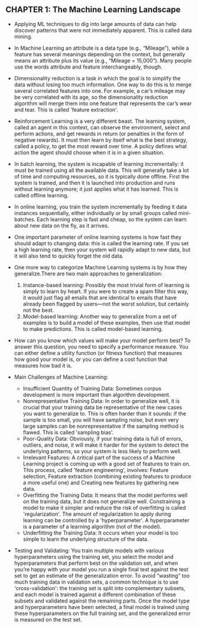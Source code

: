 ## CHAPTER 1: The Machine Learning Landscape

- Applying ML techniques to dig into large amounts of data can help discover patterns that were not immediately apparent. This is called data mining. 
- In Machine Learning an attribute is a data type (e.g., “Mileage”), while a feature has several meanings depending on the context, but generally means an attribute plus its value (e.g., “Mileage = 15,000”). Many people use the words attribute and feature interchangeably, though.
- Dimensionality reduction is a task in which the goal is to simplify the data without losing too much information. One way to do this is to merge several correlated features into one. For example, a car’s mileage may be very correlated with its age, so the dimensionality reduction algorithm will merge them into one feature that represents the car’s wear and tear. This is called 'feature extraction'.
- Reinforcement Learning is a very different beast. The learning system, called an agent in this context, can observe the environment, select and perform actions, and get rewards in return (or penalties in the form of negative rewards). It must then learn by itself what is the best strategy, called a policy, to get the most reward over time. A policy defines what action the agent should choose when it is in a given situation.
- In batch learning, the system is incapable of learning incrementally: it must be trained using all the available data. This will generally take a lot of time and computing resources, so it is typically done offline. First the system is trained, and then it is launched into production and runs without learning anymore; it just applies what it has learned. This is called offline learning.
- In online learning, you train the system incrementally by feeding it data instances sequentially, either individually or by small groups called mini-batches. Each learning step is fast and cheap, so the system can learn about new data on the fly, as it arrives.
- One important parameter of online learning systems is how fast they should adapt to changing data: this is called the learning rate. If you set a high learning rate, then your system will rapidly adapt to new data, but it will also tend to quickly forget the old data.
- One more way to categorize Machine Learning systems is by how they generalize.There are two main approaches to generalization: 
    1. Instance-based learning: Possibly the most trivial form of learning is simply to learn by heart. If you were to create a spam filter this way, it would just flag all emails that are identical to emails that have already been flagged by users—not the worst solution, but certainly not the best.
    2. Model-based learning: Another way to generalize from a set of  examples is to build a model of these examples, then use that model to make predictions. This is called model-based learning.
- How can you know which values will make your model perform best? To answer this question, you need to specify a performance measure. You can either define a utility function (or fitness function) that measures how good your model is, or you can define a cost function that measures how bad it is.
- Main Challenges of Machine Learning:
    - Insufficient Quantity of Training Data: Sometimes corpus development is more important than algorithm development.
    - Nonrepresentative Training Data: In order to generalize well, it is crucial that your training data be representative of the new cases you want to generalize to. This is often harder than it sounds: if the sample is too small, you will have sampling noise, but even very large samples can be nonrepresentative if the sampling method is flawed. This is called 'sampling bias'.
    - Poor-Quality Data: Obviously, if your training data is full of errors, outliers, and noise, it will make it harder for the system to detect the underlying patterns, so your system is less likely to perform well.
    - Irrelevant Features: A critical part of the success of a Machine Learning project is coming up with a good set of features to train on. This process, called 'feature engineering', involves: Feature selection, Feature extraction (combining existing features to produce a more useful one) and Creating new features by gathering new data.
    - Overfitting the Training Data: It means that the model performs well on the training data, but it does not generalize well. Constraining a model to make it simpler and reduce the risk of overfitting is called 'regularization'. The amount of regularization to apply during learning can be controlled by a 'hyperparameter'. A hyperparameter is a parameter of a learning algorithm (not of the model).
    - Underfitting the Training Data: It occurs when your model is too simple to learn the underlying structure of the data.

- Testing and Validating: You train multiple models with various  hyperparameters using the training set, you select the model and hyperparameters that perform best on the validation set, and when you’re  happy with your model you run a single final test against the test set to get an estimate of the generalization error. To avoid “wasting” too much training data in validation sets, a common technique is to use 'cross-validation': the training set is split into complementary subsets, and each model is trained against a different combination of these subsets and validated against the remaining parts. Once the model type and hyperparameters have been selected, a final model is trained using these hyperparameters on the full training set, and the generalized error is measured on the test set.
